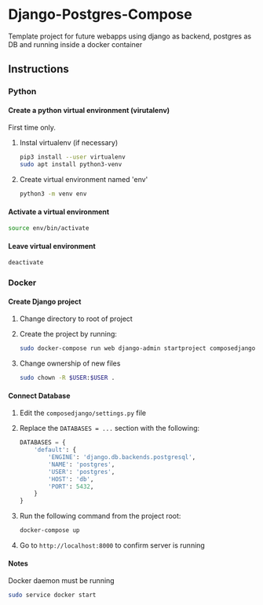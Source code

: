 # Django-Postgres-Compose

Template project for future webapps using django as backend, postgres as DB and running inside a docker container

## Instructions

### Python

#### Create a python virtual environment (virutalenv)

First time only.

1. Instal virtualenv (if necessary)

    ``` bash
    pip3 install --user virtualenv
    sudo apt install python3-venv
    ```

2. Create virtual environment named 'env'

    ``` bash
    python3 -m venv env
    ```

#### Activate a virtual environment

``` bash
source env/bin/activate
```

#### Leave virtual environment

``` bash
deactivate
```

### Docker

#### Create Django project

1. Change directory to root of project
2. Create the project by running:

    ``` bash
    sudo docker-compose run web django-admin startproject composedjango .
    ```

3. Change ownership of new files

    ``` bash
    sudo chown -R $USER:$USER .
    ```

#### Connect Database

1. Edit the ```composedjango/settings.py``` file
2. Replace the ```DATABASES = ...``` section with the following:

    ``` python
    DATABASES = {
        'default': {
            'ENGINE': 'django.db.backends.postgresql',
            'NAME': 'postgres',
            'USER': 'postgres',
            'HOST': 'db',
            'PORT': 5432,
        }
    }
    ```

3. Run the following command from the project root:

    ``` bash
    docker-compose up
    ```

4. Go to ```http://localhost:8000``` to confirm server is running

#### Notes

Docker daemon must be running

``` bash
sudo service docker start
```
